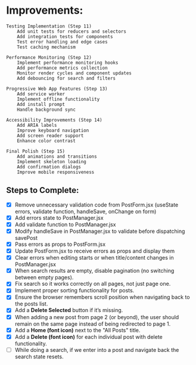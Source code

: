 # Improvements:
    Testing Implementation (Step 11)
        Add unit tests for reducers and selectors
        Add integration tests for components
        Test error handling and edge cases
        Test caching mechanism

    Performance Monitoring (Step 12)
        Implement performance monitoring hooks
        Add performance metrics collection
        Monitor render cycles and component updates
        Add debouncing for search and filters

    Progressive Web App Features (Step 13)
        Add service worker
        Implement offline functionality
        Add install prompt
        Handle background sync

    Accessibility Improvements (Step 14)
        Add ARIA labels
        Improve keyboard navigation
        Add screen reader support
        Enhance color contrast

    Final Polish (Step 15)
        Add animations and transitions
        Implement skeleton loading
        Add confirmation dialogs
        Improve mobile responsiveness

## Steps to Complete:
- [x] Remove unnecessary validation code from PostForm.jsx (useState errors, validate function, handleSave, onChange on form)
- [x] Add errors state to PostManager.jsx
- [x] Add validate function to PostManager.jsx
- [x] Modify handleSave in PostManager.jsx to validate before dispatching savePost
- [x] Pass errors as props to PostForm.jsx
- [x] Update PostForm.jsx to receive errors as props and display them
- [x] Clear errors when editing starts or when title/content changes in PostManager.jsx
- [x] When search results are empty, disable pagination (no switching between empty pages).
- [x] Fix search so it works correctly on all pages, not just page one.
- [x] Implement proper sorting functionality for posts.
- [x] Ensure the browser remembers scroll position when navigating back to the posts list.
- [x] Add a **Delete Selected** button if it’s missing.
- [x] When adding a new post from page 2 (or beyond), the user should remain on the same page instead of being redirected to page 1.
- [x] Add a **Home (font icon)** next to the "All Posts" title.
- [x] Add a **Delete (font icon)** for each individual post with delete functionality.
- [ ] While doing a search, if we enter into a post and navigate back the search state resets.